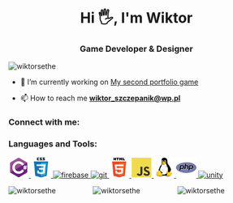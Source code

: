 <h1 align="center">Hi 🖐️, I'm Wiktor</h1>
<h3 align="center">Game Developer & Designer</h3>

<p align="left"> <img src="https://komarev.com/ghpvc/?username=wiktorsethe&label=Profile%20views&color=0e75b6&style=flat" alt="wiktorsethe" /> </p>

- 🔭 I’m currently working on [My second portfolio game](http://github.com/wiktorsethe/portfolio-game2)

- 📫 How to reach me **wiktor_szczepanik@wp.pl**

<h3 align="left">Connect with me:</h3>
<p align="left">
</p>

<h3 align="left">Languages and Tools:</h3>
<p align="left"> <a href="https://www.w3schools.com/cs/" target="_blank" rel="noreferrer"> <img src="https://raw.githubusercontent.com/devicons/devicon/master/icons/csharp/csharp-original.svg" alt="csharp" width="40" height="40"/> </a> <a href="https://www.w3schools.com/css/" target="_blank" rel="noreferrer"> <img src="https://raw.githubusercontent.com/devicons/devicon/master/icons/css3/css3-original-wordmark.svg" alt="css3" width="40" height="40"/> </a> <a href="https://firebase.google.com/" target="_blank" rel="noreferrer"> <img src="https://www.vectorlogo.zone/logos/firebase/firebase-icon.svg" alt="firebase" width="40" height="40"/> </a> <a href="https://git-scm.com/" target="_blank" rel="noreferrer"> <img src="https://www.vectorlogo.zone/logos/git-scm/git-scm-icon.svg" alt="git" width="40" height="40"/> </a> <a href="https://www.w3.org/html/" target="_blank" rel="noreferrer"> <img src="https://raw.githubusercontent.com/devicons/devicon/master/icons/html5/html5-original-wordmark.svg" alt="html5" width="40" height="40"/> </a> <a href="https://developer.mozilla.org/en-US/docs/Web/JavaScript" target="_blank" rel="noreferrer"> <img src="https://raw.githubusercontent.com/devicons/devicon/master/icons/javascript/javascript-original.svg" alt="javascript" width="40" height="40"/> </a> <a href="https://www.linux.org/" target="_blank" rel="noreferrer"> <img src="https://raw.githubusercontent.com/devicons/devicon/master/icons/linux/linux-original.svg" alt="linux" width="40" height="40"/> </a> <a href="https://www.php.net" target="_blank" rel="noreferrer"> <img src="https://raw.githubusercontent.com/devicons/devicon/master/icons/php/php-original.svg" alt="php" width="40" height="40"/> </a> <a href="https://unity.com/" target="_blank" rel="noreferrer"> <img src="https://www.vectorlogo.zone/logos/unity3d/unity3d-icon.svg" alt="unity" width="40" height="40"/> </a> </p>

<p><img align="left" width="33%" src="https://github-readme-stats.vercel.app/api/top-langs?username=wiktorsethe&show_icons=true&locale=en&layout=compact" alt="wiktorsethe" /></p>

<p><img align="left" width="33%" src="https://github-readme-stats.vercel.app/api?username=wiktorsethe&show_icons=true&locale=en" alt="wiktorsethe" /></p>

<p><img align="left" width="33%" src="https://github-readme-streak-stats.herokuapp.com/?user=wiktorsethe&" alt="wiktorsethe" /></p>
